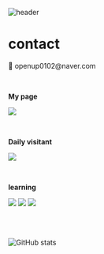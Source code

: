 

<!--헤더 시간에 따라 색 바뀌는 timeGradient 사용, 마크다운-->
![header](https://capsule-render.vercel.app/api?type=waving&color=timeGradient&text=%20%208woo4's%20GitHub%20👋&animation=twinkling&fontSize=35&fontAlignY=40&fontAlign=70&height=250)

<!--연락처-->
# <a>**contact**</a>

<p>
  📧 openup0102@naver.com
</p>
<br>

<!--개인페이지-->
<a>**My page**</a>

<p>  
<a href="https://www.notion.so/9edb3854b3b3414b866e9e1366b16ee5?pvs=4" target="_blank"><img src="https://img.shields.io/badge/Notion-000000?style=flat-square&logo=notion&logoColor=white"/></a>
</p>
<br>

<!--깃허브 방문자 수-->
<a>**Daily visitant**</a>

<a href="https://hits.seeyoufarm.com"><img src="https://hits.seeyoufarm.com/api/count/incr/badge.svg?url=https%3A%2F%2Fgithub.com%2F8woo4&count_bg=%23F6003F&title_bg=%23B9B9B9&icon=&icon_color=%23000000&title=daily+visitant&edge_flat=false"/></a>

<p>
<br>
  
<!--스택? 배우고 있는 언어 뱃지로 표시-->
<a>**learning**</a>
<p>
<img src="https://img.shields.io/badge/javascript-black?style=flat-square&logo=javascript&logoColor=F7DF1E"/>
<img src="https://img.shields.io/badge/html5-black?style=flat-square&logo=html5&logoColor=E34F26"/>
<img src="https://img.shields.io/badge/css3-black?style=flat-square&logo=css3&logoColor=1572B6"/>
</p>  
<br>
<br>

<!--깃허브에 올린 repositories 수 기반, 등급으로 표시되는 표-->
![GitHub stats](https://github-readme-stats.vercel.app/api?username=8woo4&show_icons=true&theme=radical)


